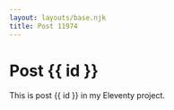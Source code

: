 ```yaml
---
layout: layouts/base.njk
title: Post 11974
---
```


# Post {{ id }}

This is post {{ id }} in my Eleventy project.
